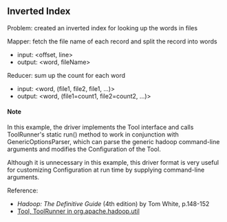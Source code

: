 ## Inverted Index

Problem: created an inverted index for looking up the words in files


Mapper: fetch the file name of each record and split the record into words
- input: <offset, line>
- output: <word, fileName>

Reducer: sum up the count for each word
- input: <word, (file1, file2, file1, ...)>
- output: <word, (file1=count1, file2=count2, ...)>


#### Note 
In this example, the driver implements the Tool interface and calls ToolRunner's static run() method to work in conjunction with GenericOptionsParser, which can parse the generic hadoop command-line arguments and modifies the Configuration of the Tool. 

Although it is unnecessary in this example, this driver format is very useful for customizing Configuration at run time by supplying command-line arguments.

Reference: 
- *Hadoop: The Definitive Guide* (4th edition) by Tom White, p.148-152
- [Tool, ToolRunner in org.apache.hadoop.util](https://hadoop.apache.org/docs/stable/api/)
